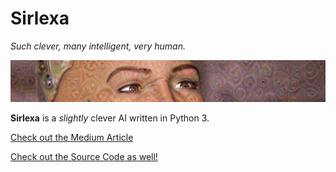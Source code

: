 # Sirlexa

*Such clever, many intelligent, very human.*
<p align="center"><img alt="logo" src="images/deepdream_soph_compr.jpg"></p>

**Sirlexa** is a *slightly* clever AI written in Python 3.

[Check out the Medium Article](https://medium.com/@Muriz.Serifovic/how-to-write-your-very-first-powerful-artificial-intelligence-s-440895442c03#.kqwh4yuut)

[Check out the Source Code as well!](https://github.com/Murgio/Sirlexa/blob/master/sirlexa.py)
